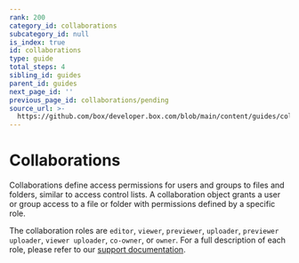 ```yaml
---
rank: 200
category_id: collaborations
subcategory_id: null
is_index: true
id: collaborations
type: guide
total_steps: 4
sibling_id: guides
parent_id: guides
next_page_id: ''
previous_page_id: collaborations/pending
source_url: >-
  https://github.com/box/developer.box.com/blob/main/content/guides/collaborations/index.md
---
```

# Collaborations

Collaborations define access permissions for users and groups to files and
folders, similar to access control lists. A collaboration object grants a user
or group access to a file or folder with permissions defined by a specific
role.

The collaboration roles are `editor`, `viewer`, `previewer`, `uploader`,
`previewer uploader`, `viewer uploader`, `co-owner`, or `owner`. For a full
description of each role, please refer to our [support documentation].

[support documentation]: https://community.box.com/t5/Collaborate-By-Inviting-Others/Understanding-Collaborator-Permission-Levels/ta-p/144